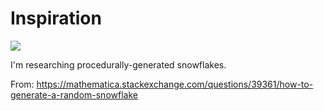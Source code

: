# Inspiration

![](https://db-feed.s3.amazonaws.com/legacy/Screen_Shot_2018_12_13_at_11_04_04_AM-1544717121152.png)

I'm researching procedurally-generated snowflakes.

From: https://mathematica.stackexchange.com/questions/39361/how-to-generate-a-random-snowflake